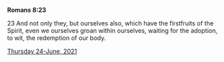 **Romans 8:23**

23 And not only they, but ourselves also, which have the firstfruits of the Spirit, even we ourselves groan within ourselves, waiting for the adoption, to wit, the redemption of our body.

[Thursday 24-June, 2021](https://t.me/s/daily_scripture)
